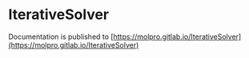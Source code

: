 IterativeSolver
===============

Documentation is published to [https://molpro.gitlab.io/IterativeSolver](https://molpro.gitlab.io/IterativeSolver)

